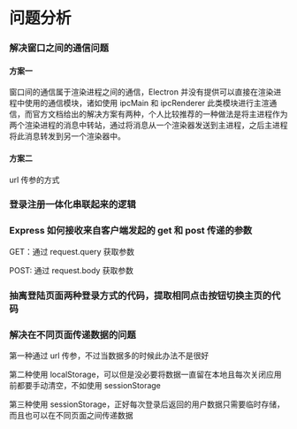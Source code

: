 # 问题分析

### 解决窗口之间的通信问题

#### 方案一

窗口间的通信属于渲染进程之间的通信，Electron 并没有提供可以直接在渲染进程中使用的通信模块，诸如使用 ipcMain 和 ipcRenderer 此类模块进行主渲通信，而官方文档给出的解决方案有两种，个人比较推荐的一种做法是将主进程作为两个渲染进程的消息中转站，通过将消息从一个渲染器发送到主进程，之后主进程将此消息转发到另一个渲染器中。

#### 方案二

url 传参的方式

### 登录注册一体化串联起来的逻辑

### Express 如何接收来自客户端发起的 get 和 post 传递的参数

GET：通过 request.query 获取参数

POST: 通过 request.body 获取参数

### 抽离登陆页面两种登录方式的代码，提取相同点击按钮切换主页的代码

### 解决在不同页面传递数据的问题

第一种通过 url 传参，不过当数据多的时候此办法不是很好

第二种使用 localStorage，可以但是没必要将数据一直留在本地且每次关闭应用前都要手动清空，不如使用 sessionStorage

第三种使用 sessionStorage，正好每次登录后返回的用户数据只需要临时存储，而且也可以在不同页面之间传递数据
